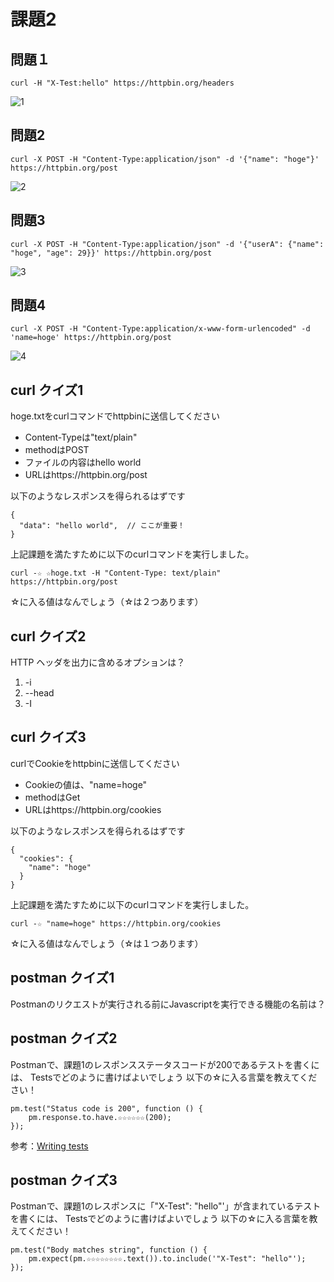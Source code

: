 # 課題2

## 問題１

```
curl -H "X-Test:hello" https://httpbin.org/headers
```

![1](https://user-images.githubusercontent.com/49358142/119220479-bb91a300-bb25-11eb-94ed-f68e5647a503.png)

## 問題2

```
curl -X POST -H "Content-Type:application/json" -d '{"name": "hoge"}' https://httpbin.org/post
```

![2](https://user-images.githubusercontent.com/49358142/119220488-c2b8b100-bb25-11eb-8ad4-734d6c78c87d.png)

## 問題3

```
curl -X POST -H "Content-Type:application/json" -d '{"userA": {"name": "hoge", "age": 29}}' https://httpbin.org/post
```

![3](https://user-images.githubusercontent.com/49358142/119220491-c64c3800-bb25-11eb-9dc5-9a4d23c651e4.png)

## 問題4

```
curl -X POST -H "Content-Type:application/x-www-form-urlencoded" -d 'name=hoge' https://httpbin.org/post
```

![4](https://user-images.githubusercontent.com/49358142/119220495-c9dfbf00-bb25-11eb-999c-e83f7b2811a9.png)

## curl クイズ1

hoge.txtをcurlコマンドでhttpbinに送信してください

- Content-Typeは"text/plain"
- methodはPOST
- ファイルの内容はhello world
- URLはhttps://httpbin.org/post

以下のようなレスポンスを得られるはずです

```
{
  "data": "hello world",  // ここが重要！
}
```

上記課題を満たすために以下のcurlコマンドを実行しました。

```
curl -☆ ☆hoge.txt -H "Content-Type: text/plain" https://httpbin.org/post
```

☆に入る値はなんでしょう（☆は２つあります）

## curl クイズ2

HTTP ヘッダを出力に含めるオプションは？

1. -i
2. --head
3. -I

## curl クイズ3

curlでCookieをhttpbinに送信してください

- Cookieの値は、"name=hoge"
- methodはGet
- URLはhttps://httpbin.org/cookies

以下のようなレスポンスを得られるはずです

```
{
  "cookies": {
    "name": "hoge"
  }
}
```

上記課題を満たすために以下のcurlコマンドを実行しました。

```
curl -☆ "name=hoge" https://httpbin.org/cookies
```

☆に入る値はなんでしょう（☆は１つあります）

## postman クイズ1

Postmanのリクエストが実行される前にJavascriptを実行できる機能の名前は？

## postman クイズ2

Postmanで、課題1のレスポンスステータスコードが200であるテストを書くには、
Testsでどのように書けばよいでしょう
以下の☆に入る言葉を教えてください！

```
pm.test("Status code is 200", function () {
    pm.response.to.have.☆☆☆☆☆☆(200);
});
```

参考：[Writing tests](https://learning.postman.com/docs/writing-scripts/test-scripts/)

## postman クイズ3

Postmanで、課題1のレスポンスに「"X-Test": "hello"'」が含まれているテストを書くには、
Testsでどのように書けばよいでしょう
以下の☆に入る言葉を教えてください！

```
pm.test("Body matches string", function () {
    pm.expect(pm.☆☆☆☆☆☆☆☆.text()).to.include('"X-Test": "hello"');
});
```

